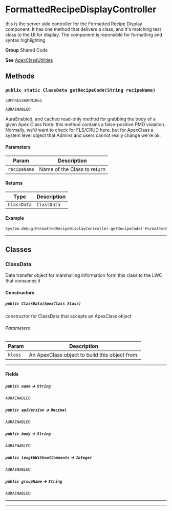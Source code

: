 # FormattedRecipeDisplayController

this is the server side controller for the Formatted Recipe
Display component. It has one method that delivers a class, and it's matching
test class to the UI for display. The component is reponsible for formatting
and syntax highlighting


**Group** Shared Code


**See** [ApexClassUtilities](https://github.com/trailheadapps/apex-recipes/wiki/ApexClassUtilities)

## Methods
### `public static ClassData getRecipeCode(String recipeName)`

`SUPPRESSWARNINGS`

`AURAENABLED`

AuraEnabled, and cached read-only method for grabbing the body of a given Apex Class Note: this method contains a false-positive PMD violation. Normally, we'd want to check for FLS/CRUD here, but for ApexClass a system level object that Admins and users cannot really change we're ok.

#### Parameters

|Param|Description|
|---|---|
|`recipeName`|Name of the Class to return|

#### Returns

|Type|Description|
|---|---|
|`ClassData`|`ClassData`|

#### Example
```apex
System.debug(FormattedRecipeDisplayController.getRecipeCode('FormattedRecipeDisplayController'));
```


---
## Classes
### ClassData

Data transfer object for marshalling information form this
class to the LWC that consumes it

#### Constructors
##### `public ClassData(ApexClass klass)`

constructor for ClassData that accepts an ApexClass object

###### Parameters

|Param|Description|
|---|---|
|`klass`|An ApexClass object to build this object from.|

---
#### Fields

##### `public name` → `String`

`AURAENABLED` 

##### `public apiVersion` → `Decimal`

`AURAENABLED` 

##### `public body` → `String`

`AURAENABLED` 

##### `public lengthWithoutComments` → `Integer`

`AURAENABLED` 

##### `public groupName` → `String`

`AURAENABLED` 

---

---
